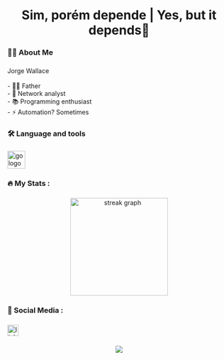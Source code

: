 ###

<h1 align="center">Sim, porém depende | Yes, but it depends👋</h1>

###

<h3 align="left">👩‍💻  About Me</h3>

###

<p align="left">Jorge Wallace<br><br>- 👨‍👦  Father<br>- 🔭 Network analyst<br>- 📚 Programming enthusiast<br>- ⚡ Automation? Sometimes</p>

###

<h3 align="left">🛠 Language and tools</h3>

###

<div align="left">
  <img src="https://cdn.jsdelivr.net/gh/devicons/devicon/icons/python/python-original.svg" height="40" alt="go logo"  />
</div>

###

<h3 align="left">🔥   My Stats :</h3>

###

<div align="center">
  <img src="https://streak-stats.demolab.com?user=jorgewallace&locale=en&mode=daily&theme=dark&hide_border=false&border_radius=5&order=3" height="220" alt="streak graph"  />
</div>

<h3 align="left">📱 Social Media :</h3>

###
<div align="left">
  <a href="https://www.linkedin.com/in/jorgewallace/" target="_blank">
    <img src="https://img.shields.io/static/v1?message=LinkedIn&logo=linkedin&label=&color=0077B5&logoColor=white&labelColor=&style=for-the-badge" height="25" alt="linkedin logo"  />
  </a>
</div>

###

<div align="center">
  <img src="https://visitor-badge.laobi.icu/badge?page_id=jorgewallace.jorgewallace&"  />
</div>
